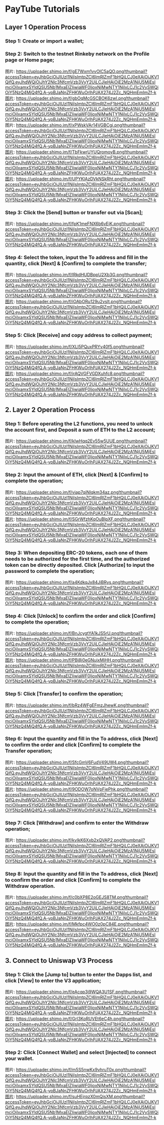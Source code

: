 # PayTube Tutorials

## Layer 1 Operation Process

### Step 1: Create or import a wallet;

### Step 2: Switch to the testnet Rinkeby network on the Profile page or Home page;

图片: https://uploader.shimo.im/f/gE7Wxm1vvOlC5aQO.png!thumbnail?accessToken=eyJhbGciOiJIUzI1NiIsImtpZCI6ImRlZmF1bHQiLCJ0eXAiOiJKV1QifQ.eyJhdWQiOiJhY2Nlc3NfcmVzb3VyY2UiLCJleHAiOjE2MzA1NjU5MjEsImciOiIxamxSYldQSU5Nb1MxaElZIiwiaWF0IjoxNjMwNTY1NjIxLCJ1c2VySWQiOjY5NzQ4MjQ4fQ.A-ypBJaNnZFHKWuOrlhPJAX274J2Zc_NQHmEmImZf-k图片: https://uploader.shimo.im/f/gbOqMcGSCBOK6zwl.png!thumbnail?accessToken=eyJhbGciOiJIUzI1NiIsImtpZCI6ImRlZmF1bHQiLCJ0eXAiOiJKV1QifQ.eyJhdWQiOiJhY2Nlc3NfcmVzb3VyY2UiLCJleHAiOjE2MzA1NjU5MjEsImciOiIxamxSYldQSU5Nb1MxaElZIiwiaWF0IjoxNjMwNTY1NjIxLCJ1c2VySWQiOjY5NzQ4MjQ4fQ.A-ypBJaNnZFHKWuOrlhPJAX274J2Zc_NQHmEmImZf-k
图片: https://uploader.shimo.im/f/xPWskVAr14VGBCgi.png!thumbnail?accessToken=eyJhbGciOiJIUzI1NiIsImtpZCI6ImRlZmF1bHQiLCJ0eXAiOiJKV1QifQ.eyJhdWQiOiJhY2Nlc3NfcmVzb3VyY2UiLCJleHAiOjE2MzA1NjU5MjEsImciOiIxamxSYldQSU5Nb1MxaElZIiwiaWF0IjoxNjMwNTY1NjIxLCJ1c2VySWQiOjY5NzQ4MjQ4fQ.A-ypBJaNnZFHKWuOrlhPJAX274J2Zc_NQHmEmImZf-k图片: https://uploader.shimo.im/f/TbFkwrUYUQromovB.png!thumbnail?accessToken=eyJhbGciOiJIUzI1NiIsImtpZCI6ImRlZmF1bHQiLCJ0eXAiOiJKV1QifQ.eyJhdWQiOiJhY2Nlc3NfcmVzb3VyY2UiLCJleHAiOjE2MzA1NjU5MjEsImciOiIxamxSYldQSU5Nb1MxaElZIiwiaWF0IjoxNjMwNTY1NjIxLCJ1c2VySWQiOjY5NzQ4MjQ4fQ.A-ypBJaNnZFHKWuOrlhPJAX274J2Zc_NQHmEmImZf-k图片: https://uploader.shimo.im/f/UPYKlAzDVkNSkRht.png!thumbnail?accessToken=eyJhbGciOiJIUzI1NiIsImtpZCI6ImRlZmF1bHQiLCJ0eXAiOiJKV1QifQ.eyJhdWQiOiJhY2Nlc3NfcmVzb3VyY2UiLCJleHAiOjE2MzA1NjU5MjEsImciOiIxamxSYldQSU5Nb1MxaElZIiwiaWF0IjoxNjMwNTY1NjIxLCJ1c2VySWQiOjY5NzQ4MjQ4fQ.A-ypBJaNnZFHKWuOrlhPJAX274J2Zc_NQHmEmImZf-k
 
### Step 3: Click the [Send] button or transfer out via [Scan];

图片: https://uploader.shimo.im/f/fpK1meFNX6b6vEjK.png!thumbnail?accessToken=eyJhbGciOiJIUzI1NiIsImtpZCI6ImRlZmF1bHQiLCJ0eXAiOiJKV1QifQ.eyJhdWQiOiJhY2Nlc3NfcmVzb3VyY2UiLCJleHAiOjE2MzA1NjU5MjEsImciOiIxamxSYldQSU5Nb1MxaElZIiwiaWF0IjoxNjMwNTY1NjIxLCJ1c2VySWQiOjY5NzQ4MjQ4fQ.A-ypBJaNnZFHKWuOrlhPJAX274J2Zc_NQHmEmImZf-k

### Step 4: Select the token, input the To address and fill in the quantity, click [Next] & [Confirm] to complete the transfer;

图片: https://uploader.shimo.im/f/lRkdHUDBppU2Xb3G.png!thumbnail?accessToken=eyJhbGciOiJIUzI1NiIsImtpZCI6ImRlZmF1bHQiLCJ0eXAiOiJKV1QifQ.eyJhdWQiOiJhY2Nlc3NfcmVzb3VyY2UiLCJleHAiOjE2MzA1NjU5MjEsImciOiIxamxSYldQSU5Nb1MxaElZIiwiaWF0IjoxNjMwNTY1NjIxLCJ1c2VySWQiOjY5NzQ4MjQ4fQ.A-ypBJaNnZFHKWuOrlhPJAX274J2Zc_NQHmEmImZf-k图片: https://uploader.shimo.im/f/iOAbORu129u2vslt.png!thumbnail?accessToken=eyJhbGciOiJIUzI1NiIsImtpZCI6ImRlZmF1bHQiLCJ0eXAiOiJKV1QifQ.eyJhdWQiOiJhY2Nlc3NfcmVzb3VyY2UiLCJleHAiOjE2MzA1NjU5MjEsImciOiIxamxSYldQSU5Nb1MxaElZIiwiaWF0IjoxNjMwNTY1NjIxLCJ1c2VySWQiOjY5NzQ4MjQ4fQ.A-ypBJaNnZFHKWuOrlhPJAX274J2Zc_NQHmEmImZf-k
### Step 5: Click [Receive] and copy address to collect payment;

图片: https://uploader.shimo.im/f/XLI5PQuxPRYv40f5.png!thumbnail?accessToken=eyJhbGciOiJIUzI1NiIsImtpZCI6ImRlZmF1bHQiLCJ0eXAiOiJKV1QifQ.eyJhdWQiOiJhY2Nlc3NfcmVzb3VyY2UiLCJleHAiOjE2MzA1NjU5MjEsImciOiIxamxSYldQSU5Nb1MxaElZIiwiaWF0IjoxNjMwNTY1NjIxLCJ1c2VySWQiOjY5NzQ4MjQ4fQ.A-ypBJaNnZFHKWuOrlhPJAX274J2Zc_NQHmEmImZf-k图片: https://uploader.shimo.im/f/jrAQVGFVGDXuhfc8.png!thumbnail?accessToken=eyJhbGciOiJIUzI1NiIsImtpZCI6ImRlZmF1bHQiLCJ0eXAiOiJKV1QifQ.eyJhdWQiOiJhY2Nlc3NfcmVzb3VyY2UiLCJleHAiOjE2MzA1NjU5MjEsImciOiIxamxSYldQSU5Nb1MxaElZIiwiaWF0IjoxNjMwNTY1NjIxLCJ1c2VySWQiOjY5NzQ4MjQ4fQ.A-ypBJaNnZFHKWuOrlhPJAX274J2Zc_NQHmEmImZf-k
## 2. Layer 2 Operation Process

### Step 1: Before operating the L2 functions, you need to unlock the account first, and Deposit a sum of ETH to the L2 account;

图片: https://uploader.shimo.im/f/kIwHqq2Ev55w5UUE.png!thumbnail?accessToken=eyJhbGciOiJIUzI1NiIsImtpZCI6ImRlZmF1bHQiLCJ0eXAiOiJKV1QifQ.eyJhdWQiOiJhY2Nlc3NfcmVzb3VyY2UiLCJleHAiOjE2MzA1NjU5MjEsImciOiIxamxSYldQSU5Nb1MxaElZIiwiaWF0IjoxNjMwNTY1NjIxLCJ1c2VySWQiOjY5NzQ4MjQ4fQ.A-ypBJaNnZFHKWuOrlhPJAX274J2Zc_NQHmEmImZf-k
### Step 2: Input the amount of ETH, click [Next] & [Confirm] to complete the operation;

图片: https://uploader.shimo.im/f/viap7qiNIqkm34az.png!thumbnail?accessToken=eyJhbGciOiJIUzI1NiIsImtpZCI6ImRlZmF1bHQiLCJ0eXAiOiJKV1QifQ.eyJhdWQiOiJhY2Nlc3NfcmVzb3VyY2UiLCJleHAiOjE2MzA1NjU5MjEsImciOiIxamxSYldQSU5Nb1MxaElZIiwiaWF0IjoxNjMwNTY1NjIxLCJ1c2VySWQiOjY5NzQ4MjQ4fQ.A-ypBJaNnZFHKWuOrlhPJAX274J2Zc_NQHmEmImZf-k图片: https://uploader.shimo.im/f/SGrWfzhKqOuBIpXF.png!thumbnail?accessToken=eyJhbGciOiJIUzI1NiIsImtpZCI6ImRlZmF1bHQiLCJ0eXAiOiJKV1QifQ.eyJhdWQiOiJhY2Nlc3NfcmVzb3VyY2UiLCJleHAiOjE2MzA1NjU5MjEsImciOiIxamxSYldQSU5Nb1MxaElZIiwiaWF0IjoxNjMwNTY1NjIxLCJ1c2VySWQiOjY5NzQ4MjQ4fQ.A-ypBJaNnZFHKWuOrlhPJAX274J2Zc_NQHmEmImZf-k
### Step 3: When depositing ERC-20 tokens, each one of them needs to be authorized for the first time, and the authorized token can be directly deposited. Click [Authorize] to input the password to complete the operation;

图片: https://uploader.shimo.im/f/a4KdkqJx84JiBRys.png!thumbnail?accessToken=eyJhbGciOiJIUzI1NiIsImtpZCI6ImRlZmF1bHQiLCJ0eXAiOiJKV1QifQ.eyJhdWQiOiJhY2Nlc3NfcmVzb3VyY2UiLCJleHAiOjE2MzA1NjU5MjEsImciOiIxamxSYldQSU5Nb1MxaElZIiwiaWF0IjoxNjMwNTY1NjIxLCJ1c2VySWQiOjY5NzQ4MjQ4fQ.A-ypBJaNnZFHKWuOrlhPJAX274J2Zc_NQHmEmImZf-k
### Step 4: Click [Unlock] to confirm the order and click [Confirm] to complete the operation;

图片: https://uploader.shimo.im/f/BnJcygtYA1kJS5rU.png!thumbnail?accessToken=eyJhbGciOiJIUzI1NiIsImtpZCI6ImRlZmF1bHQiLCJ0eXAiOiJKV1QifQ.eyJhdWQiOiJhY2Nlc3NfcmVzb3VyY2UiLCJleHAiOjE2MzA1NjU5MjEsImciOiIxamxSYldQSU5Nb1MxaElZIiwiaWF0IjoxNjMwNTY1NjIxLCJ1c2VySWQiOjY5NzQ4MjQ4fQ.A-ypBJaNnZFHKWuOrlhPJAX274J2Zc_NQHmEmImZf-k图片: https://uploader.shimo.im/f/PBj8j0eGNujxMiHH.png!thumbnail?accessToken=eyJhbGciOiJIUzI1NiIsImtpZCI6ImRlZmF1bHQiLCJ0eXAiOiJKV1QifQ.eyJhdWQiOiJhY2Nlc3NfcmVzb3VyY2UiLCJleHAiOjE2MzA1NjU5MjEsImciOiIxamxSYldQSU5Nb1MxaElZIiwiaWF0IjoxNjMwNTY1NjIxLCJ1c2VySWQiOjY5NzQ4MjQ4fQ.A-ypBJaNnZFHKWuOrlhPJAX274J2Zc_NQHmEmImZf-k

### Step 5: Click [Transfer] to confirm the operation;

图片: https://uploader.shimo.im/f/bRz4WFgEFmzJhewK.png!thumbnail?accessToken=eyJhbGciOiJIUzI1NiIsImtpZCI6ImRlZmF1bHQiLCJ0eXAiOiJKV1QifQ.eyJhdWQiOiJhY2Nlc3NfcmVzb3VyY2UiLCJleHAiOjE2MzA1NjU5MjEsImciOiIxamxSYldQSU5Nb1MxaElZIiwiaWF0IjoxNjMwNTY1NjIxLCJ1c2VySWQiOjY5NzQ4MjQ4fQ.A-ypBJaNnZFHKWuOrlhPJAX274J2Zc_NQHmEmImZf-k
### Step 6: Input the quantity and fill in the To address, click  [Next] to confirm the order and click [Confirm] to complete the Transfer operation;

图片: https://uploader.shimo.im/f/SfcGmV6FudV49UW4.png!thumbnail?accessToken=eyJhbGciOiJIUzI1NiIsImtpZCI6ImRlZmF1bHQiLCJ0eXAiOiJKV1QifQ.eyJhdWQiOiJhY2Nlc3NfcmVzb3VyY2UiLCJleHAiOjE2MzA1NjU5MjEsImciOiIxamxSYldQSU5Nb1MxaElZIiwiaWF0IjoxNjMwNTY1NjIxLCJ1c2VySWQiOjY5NzQ4MjQ4fQ.A-ypBJaNnZFHKWuOrlhPJAX274J2Zc_NQHmEmImZf-k图片: https://uploader.shimo.im/f/9ODOW7oNVpFiePhk.png!thumbnail?accessToken=eyJhbGciOiJIUzI1NiIsImtpZCI6ImRlZmF1bHQiLCJ0eXAiOiJKV1QifQ.eyJhdWQiOiJhY2Nlc3NfcmVzb3VyY2UiLCJleHAiOjE2MzA1NjU5MjEsImciOiIxamxSYldQSU5Nb1MxaElZIiwiaWF0IjoxNjMwNTY1NjIxLCJ1c2VySWQiOjY5NzQ4MjQ4fQ.A-ypBJaNnZFHKWuOrlhPJAX274J2Zc_NQHmEmImZf-k
### Step 7: Click [Withdraw] and confirm to enter the Withdraw operation;

图片: https://uploader.shimo.im/f/kvIkK6Xxb2xQVAP2.png!thumbnail?accessToken=eyJhbGciOiJIUzI1NiIsImtpZCI6ImRlZmF1bHQiLCJ0eXAiOiJKV1QifQ.eyJhdWQiOiJhY2Nlc3NfcmVzb3VyY2UiLCJleHAiOjE2MzA1NjU5MjEsImciOiIxamxSYldQSU5Nb1MxaElZIiwiaWF0IjoxNjMwNTY1NjIxLCJ1c2VySWQiOjY5NzQ4MjQ4fQ.A-ypBJaNnZFHKWuOrlhPJAX274J2Zc_NQHmEmImZf-k
### Step 8: Input the quantity and fill in the To address, click [Next] to confirm the order and click [Confirm] to complete the Withdraw operation.

图片: https://uploader.shimo.im/f/c0bXP8E2oGEJS8TM.png!thumbnail?accessToken=eyJhbGciOiJIUzI1NiIsImtpZCI6ImRlZmF1bHQiLCJ0eXAiOiJKV1QifQ.eyJhdWQiOiJhY2Nlc3NfcmVzb3VyY2UiLCJleHAiOjE2MzA1NjU5MjEsImciOiIxamxSYldQSU5Nb1MxaElZIiwiaWF0IjoxNjMwNTY1NjIxLCJ1c2VySWQiOjY5NzQ4MjQ4fQ.A-ypBJaNnZFHKWuOrlhPJAX274J2Zc_NQHmEmImZf-k图片: https://uploader.shimo.im/f/Mkfpc4WO0z0pC84E.png!thumbnail?accessToken=eyJhbGciOiJIUzI1NiIsImtpZCI6ImRlZmF1bHQiLCJ0eXAiOiJKV1QifQ.eyJhdWQiOiJhY2Nlc3NfcmVzb3VyY2UiLCJleHAiOjE2MzA1NjU5MjEsImciOiIxamxSYldQSU5Nb1MxaElZIiwiaWF0IjoxNjMwNTY1NjIxLCJ1c2VySWQiOjY5NzQ4MjQ4fQ.A-ypBJaNnZFHKWuOrlhPJAX274J2Zc_NQHmEmImZf-k
## 3. Connect to Uniswap V3 Process

### Step 1: Click the [Jump to] button to enter the Dapps list, and click [View] to enter the V3 application;

图片: https://uploader.shimo.im/f/eAcqp3j9WQA3U1SF.png!thumbnail?accessToken=eyJhbGciOiJIUzI1NiIsImtpZCI6ImRlZmF1bHQiLCJ0eXAiOiJKV1QifQ.eyJhdWQiOiJhY2Nlc3NfcmVzb3VyY2UiLCJleHAiOjE2MzA1NjU5MjEsImciOiIxamxSYldQSU5Nb1MxaElZIiwiaWF0IjoxNjMwNTY1NjIxLCJ1c2VySWQiOjY5NzQ4MjQ4fQ.A-ypBJaNnZFHKWuOrlhPJAX274J2Zc_NQHmEmImZf-k图片: https://uploader.shimo.im/f/Grl3KoRUVEt6eC4h.png!thumbnail?accessToken=eyJhbGciOiJIUzI1NiIsImtpZCI6ImRlZmF1bHQiLCJ0eXAiOiJKV1QifQ.eyJhdWQiOiJhY2Nlc3NfcmVzb3VyY2UiLCJleHAiOjE2MzA1NjU5MjEsImciOiIxamxSYldQSU5Nb1MxaElZIiwiaWF0IjoxNjMwNTY1NjIxLCJ1c2VySWQiOjY5NzQ4MjQ4fQ.A-ypBJaNnZFHKWuOrlhPJAX274J2Zc_NQHmEmImZf-k
### Step 2: Click [Connect Wallet] and select [Injected] to connect your wallet.

图片: https://uploader.shimo.im/f/m5S5nwKx9vhruT0x.png!thumbnail?accessToken=eyJhbGciOiJIUzI1NiIsImtpZCI6ImRlZmF1bHQiLCJ0eXAiOiJKV1QifQ.eyJhdWQiOiJhY2Nlc3NfcmVzb3VyY2UiLCJleHAiOjE2MzA1NjU5MjEsImciOiIxamxSYldQSU5Nb1MxaElZIiwiaWF0IjoxNjMwNTY1NjIxLCJ1c2VySWQiOjY5NzQ4MjQ4fQ.A-ypBJaNnZFHKWuOrlhPJAX274J2Zc_NQHmEmImZf-k图片: https://uploader.shimo.im/f/suHEjrpzX0mQisXM.png!thumbnail?accessToken=eyJhbGciOiJIUzI1NiIsImtpZCI6ImRlZmF1bHQiLCJ0eXAiOiJKV1QifQ.eyJhdWQiOiJhY2Nlc3NfcmVzb3VyY2UiLCJleHAiOjE2MzA1NjU5MjEsImciOiIxamxSYldQSU5Nb1MxaElZIiwiaWF0IjoxNjMwNTY1NjIxLCJ1c2VySWQiOjY5NzQ4MjQ4fQ.A-ypBJaNnZFHKWuOrlhPJAX274J2Zc_NQHmEmImZf-k
